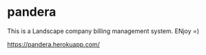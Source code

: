 # pandera

This is a Landscape company billing management system.  ENjoy =)

<https://pandera.herokuapp.com/>
